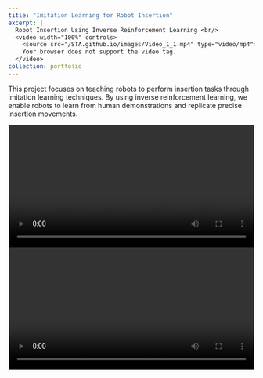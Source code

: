 ```yaml
---
title: "Imitation Learning for Robot Insertion"
excerpt: |
  Robot Insertion Using Inverse Reinforcement Learning <br/>
  <video width="100%" controls>
    <source src="/STA.github.io/images/Video_1_1.mp4" type="video/mp4">
    Your browser does not support the video tag.
  </video>
collection: portfolio
---
```



This project focuses on teaching robots to perform insertion tasks through imitation learning techniques. By using inverse reinforcement learning, we enable robots to learn from human demonstrations and replicate precise insertion movements.

<div style="text-align: center;">
  <video controls width="500">
    <source src="/STA.github.io/images/Video_1_1.mp4" type="video/mp4">
  </video>
</div>

<div style="text-align: center;">
  <video controls width="500">
    <source src="/STA.github.io/images/Video_1_2.mov" type="video/quicktime">
  </video>
</div>
